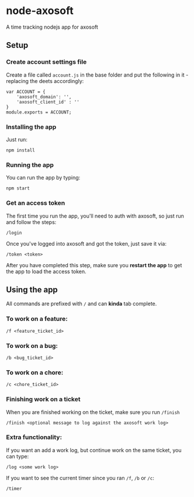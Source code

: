 # node-axosoft
A time tracking nodejs app for axosoft

## Setup


### Create account settings file
Create a file called `account.js` in the base folder and put the following in it - replacing the deets accordingly:
```
var ACCOUNT = {
    'axosoft_domain': '',
    'axosoft_client_id' : ''
}
module.exports = ACCOUNT;
```

### Installing the app

Just run:
```
npm install
```

### Running the app

You can run the app by typing:
```
npm start
```


### Get an access token

The first time you run the app, you'll need to auth with axosoft, so just run and follow the steps:

```
/login
```


Once you've logged into axosoft and got the token, just save it via:

```
/token <token>
```

After you have completed this step, make sure you __restart the app__ to get the app to load the access token.


## Using the app

All commands are prefixed with `/` and can __kinda__ tab complete.

### To work on a feature:
```
/f <feature_ticket_id>
```

### To work on a bug:
```
/b <bug_ticket_id>
```

### To work on a chore:
```
/c <chore_ticket_id>
```

### Finishing work on a ticket

When you are finished working on the ticket, make sure you run `/finish`

```
/finish <optional message to log against the axosoft work log>
```

### Extra functionality:

If you want an add a work log, but continue work on the same ticket, you can type:

```
/log <some work log>
```


If you want to see the current timer since you ran `/f`, `/b` or `/c`:

```
/timer
```

